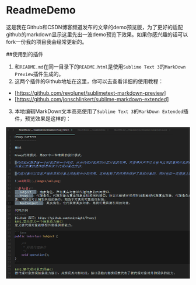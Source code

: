 ReadmeDemo
========

这是我在Github和CSDN博客频道发布的文章的demo预览版，为了更好的适配github的markdown显示这里先出一波demo预览下效果。如果你感兴趣的话可以fork一份我的项目我会经常更新的。

##使用到的插件

1. 和```README.md```在同一目录下的```README.html```是使用```Sublime Text 3```的```MarkDown Preview```插件生成的。
2. 这两个插件的Github地址在这里，你可以去查看详细的使用教程：

- [https://github.com/revolunet/sublimetext-markdown-preview]
- [https://github.com/jonschlinkert/sublime-markdown-extended]

3. 本地编辑MarkDown文本高亮使用了```Sublime Text 3```的```MarkDown Extended```插件，预览效果是这样的：

![MarkDwon Extended Preview](./images/mardown_extended_preview.png)

[https://github.com/revolunet/sublimetext-markdown-preview]: https://github.com/revolunet/sublimetext-markdown-preview
[https://github.com/jonschlinkert/sublime-markdown-extended]: https://github.com/jonschlinkert/sublime-markdown-extended
